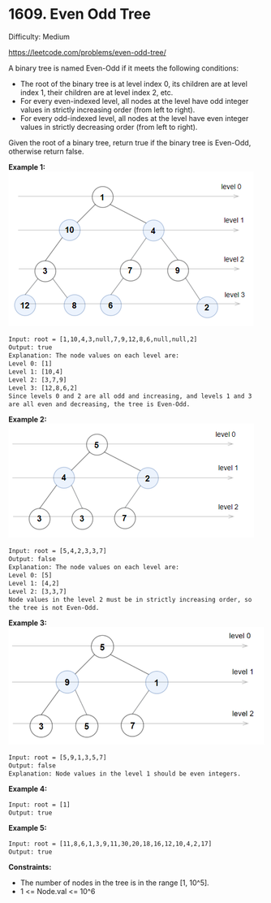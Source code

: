 # 1609. Even Odd Tree

Difficulty: Medium

https://leetcode.com/problems/even-odd-tree/

A binary tree is named Even-Odd if it meets the following conditions:

* The root of the binary tree is at level index 0, its children are at level index 1, their children are at level index 2, etc.
* For every even-indexed level, all nodes at the level have odd integer values in strictly increasing order (from left to right).
* For every odd-indexed level, all nodes at the level have even integer values in strictly decreasing order (from left to right).

Given the root of a binary tree, return true if the binary tree is Even-Odd, otherwise return false.

**Example 1:**  
![ex1](ex1.png)
```
Input: root = [1,10,4,3,null,7,9,12,8,6,null,null,2]
Output: true
Explanation: The node values on each level are:
Level 0: [1]
Level 1: [10,4]
Level 2: [3,7,9]
Level 3: [12,8,6,2]
Since levels 0 and 2 are all odd and increasing, and levels 1 and 3 are all even and decreasing, the tree is Even-Odd.
```

**Example 2:**  
![ex2](ex2.png)
```
Input: root = [5,4,2,3,3,7]
Output: false
Explanation: The node values on each level are:
Level 0: [5]
Level 1: [4,2]
Level 2: [3,3,7]
Node values in the level 2 must be in strictly increasing order, so the tree is not Even-Odd.
```

**Example 3:**  
![ex3](ex3.png)
```
Input: root = [5,9,1,3,5,7]
Output: false
Explanation: Node values in the level 1 should be even integers.
```

**Example 4:**
```
Input: root = [1]
Output: true
```

**Example 5:**
```
Input: root = [11,8,6,1,3,9,11,30,20,18,16,12,10,4,2,17]
Output: true
```

**Constraints:**

* The number of nodes in the tree is in the range [1, 10^5].
* 1 <= Node.val <= 10^6
